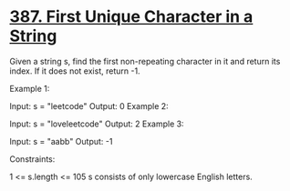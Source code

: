 # [387. First Unique Character in a String](https://leetcode.com/problems/first-unique-character-in-a-string)

Given a string s, find the first non-repeating character in it and return its index. If it does not exist, return -1.

 

Example 1:

Input: s = "leetcode"
Output: 0
Example 2:

Input: s = "loveleetcode"
Output: 2
Example 3:

Input: s = "aabb"
Output: -1
 

Constraints:

1 <= s.length <= 105
s consists of only lowercase English letters.